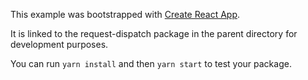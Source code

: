 This example was bootstrapped with [Create React App](https://github.com/facebook/create-react-app).

It is linked to the request-dispatch package in the parent directory for development purposes.

You can run `yarn install` and then `yarn start` to test your package.
